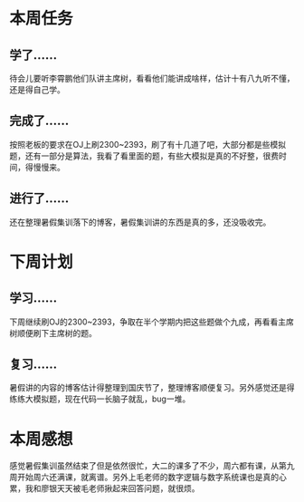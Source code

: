 # 本周任务 #

## 学了…… ##

待会儿要听李霄鹏他们队讲主席树，看看他们能讲成啥样，估计十有八九听不懂，还是得自己学。

## 完成了…… ##

按照老板的要求在OJ上刷2300~2393，刷了有十几道了吧，大部分都是些模拟题，还有一部分是算法，我看了看里面的题，有些大模拟是真的不好整，很费时间，得慢慢来。

## 进行了…… ##

还在整理暑假集训落下的博客，暑假集训讲的东西是真的多，还没吸收完。

# 下周计划 #

## 学习…… ##

下周继续刷OJ的2300~2393，争取在半个学期内把这些题做个九成，再看看主席树顺便刷下主席树的题。

## 复习…… ##

暑假讲的内容的博客估计得整理到国庆节了，整理博客顺便复习。另外感觉还是得练练大模拟题，现在代码一长脑子就乱，bug一堆。

# 本周感想 #

感觉暑假集训虽然结束了但是依然很忙，大二的课多了不少，周六都有课，从第九周开始周六还满课，就离谱。另外上毛老师的数字逻辑与数字系统课也是真的心累，我和廖银天天被毛老师揪起来回答问题，就很烦。
